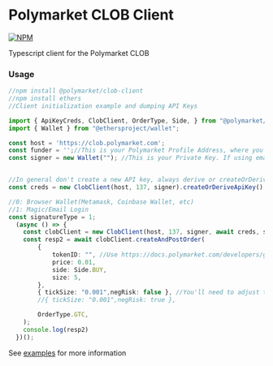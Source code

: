 # Polymarket CLOB Client

<a href='https://www.npmjs.com/package/@polymarket/clob-client'>
    <img src='https://img.shields.io/npm/v/@polymarket/clob-client.svg' alt='NPM'/>
</a>

Typescript client for the Polymarket CLOB

### Usage

```ts
//npm install @polymarket/clob-client
//npm install ethers
//Client initialization example and dumping API Keys

import { ApiKeyCreds, ClobClient, OrderType, Side, } from "@polymarket/clob-client";
import { Wallet } from "@ethersproject/wallet";

const host = 'https://clob.polymarket.com';
const funder = '';//This is your Polymarket Profile Address, where you send UDSC to. 
const signer = new Wallet(""); //This is your Private Key. If using email login export from https://reveal.magic.link/polymarket otherwise export from your Web3 Application


//In general don't create a new API key, always derive or createOrDerive
const creds = new ClobClient(host, 137, signer).createOrDeriveApiKey();

//0: Browser Wallet(Metamask, Coinbase Wallet, etc)
//1: Magic/Email Login
const signatureType = 1; 
  (async () => {
    const clobClient = new ClobClient(host, 137, signer, await creds, signatureType, funder);
    const resp2 = await clobClient.createAndPostOrder(
        {
            tokenID: "", //Use https://docs.polymarket.com/developers/gamma-markets-api/get-markets to grab a sample token
            price: 0.01,
            side: Side.BUY,
            size: 5,
        },
        { tickSize: "0.001",negRisk: false }, //You'll need to adjust these based on the market. Get the tickSize and negRisk T/F from the get-markets above
        //{ tickSize: "0.001",negRisk: true },

        OrderType.GTC, 
    );
    console.log(resp2)
  })();
```

See [examples](examples/) for more information

<!-- Auto-update: 2025-10-13T10:15:05.050129 -->

<!-- Auto-update: 2025-10-16T09:14:11.474937 -->
